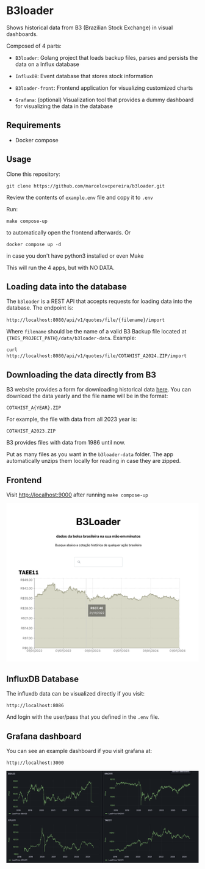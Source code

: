 # B3loader

Shows historical data from B3 (Brazilian Stock Exchange) in visual dashboards.

Composed of 4 parts:

- `B3loader`: Golang project that loads backup files, parses and persists the data on a Influx database

- `InfluxDB`: Event database that stores stock information

- `B3loader-front`: Frontend application for visualizing customized charts

- `Grafana`: (optional) Visualization tool that provides a dummy dashboard for visualizing the data in the database

## Requirements

- Docker compose

## Usage

Clone this repository:
```shell
git clone https://github.com/marcelovcpereira/b3loader.git
```

Review the contents of `example.env` file and copy it to `.env` 

Run:
```shell
make compose-up
```
to automatically open the frontend afterwards. 
Or
```shell
docker compose up -d
```
in case you don't have python3 installed or even Make

This will run the 4 apps, but with NO DATA.

## Loading data into the database

The `b3loader` is a REST API that accepts requests for loading data into the database.
The endpoint is:

`http://localhost:8080/api/v1/quotes/file/{filename}/import`

Where `filename` should be the name of a valid B3 Backup file located at `{THIS_PROJECT_PATH}/data/b3loader-data`. Example:

```shell
curl http://localhost:8080/api/v1/quotes/file/COTAHIST_A2024.ZIP/import
```


## Downloading the data directly from B3

B3 website provides a form for downloading historical data [here](https://www.b3.com.br/pt_br/market-data-e-indices/servicos-de-dados/market-data/historico/mercado-a-vista/series-historicas/).
You can download the data yearly and the file name will be in the format:
```shell
COTAHIST_A{YEAR}.ZIP
```
For example, the file with data from all 2023 year is:
```shell
COTAHIST_A2023.ZIP
```

B3 provides files with data from 1986 until now.

Put as many files as you want in the `b3loader-data` folder.
The app automatically unzips them locally for reading in case they are zipped.

## Frontend

Visit [http://localhost:9000](http://localhost:9000) after running  `make compose-up`

![B3 Loader Frontend](https://github.com/marcelovcpereira/b3loader/blob/master/b3loader-front.png?raw=true)

## InfluxDB Database

The influxdb data can be visualized directly if you visit:
```shell
http://localhost:8086
```
And login with the user/pass that you defined in the `.env` file.

## Grafana dashboard

You can see an example dashboard if you visit grafana at:
```shell
http://localhost:3000
```

![Dummy Grafana Dashboard](https://github.com/marcelovcpereira/b3loader/blob/master/grafana.png?raw=true)